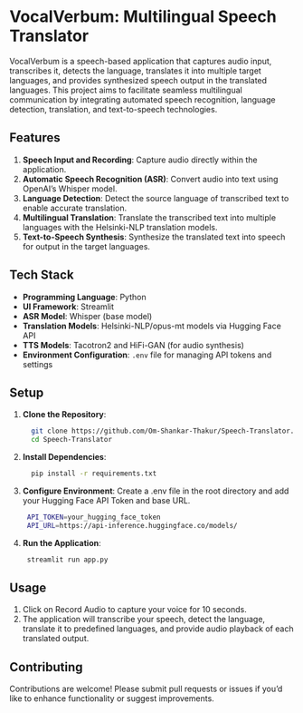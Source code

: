 # VocalVerbum: Multilingual Speech Translator

VocalVerbum is a speech-based application that captures audio input, transcribes it, detects the language, translates it into multiple target languages, and provides synthesized speech output in the translated languages. This project aims to facilitate seamless multilingual communication by integrating automated speech recognition, language detection, translation, and text-to-speech technologies.

## Features

1. **Speech Input and Recording**: Capture audio directly within the application.
2. **Automatic Speech Recognition (ASR)**: Convert audio into text using OpenAI’s Whisper model.
3. **Language Detection**: Detect the source language of transcribed text to enable accurate translation.
4. **Multilingual Translation**: Translate the transcribed text into multiple languages with the Helsinki-NLP translation models.
5. **Text-to-Speech Synthesis**: Synthesize the translated text into speech for output in the target languages.

## Tech Stack

- **Programming Language**: Python
- **UI Framework**: Streamlit
- **ASR Model**: Whisper (base model)
- **Translation Models**: Helsinki-NLP/opus-mt models via Hugging Face API
- **TTS Models**: Tacotron2 and HiFi-GAN (for audio synthesis)
- **Environment Configuration**: `.env` file for managing API tokens and settings

## Setup

1. **Clone the Repository**:
   ```bash
     git clone https://github.com/Om-Shankar-Thakur/Speech-Translator.git
     cd Speech-Translator

2. **Install Dependencies**:
   ```bash
     pip install -r requirements.txt

3. **Configure Environment**:
  Create a .env file in the root directory and add your Hugging Face API Token and base URL.
   ```bash
    API_TOKEN=your_hugging_face_token
    API_URL=https://api-inference.huggingface.co/models/


4. **Run the Application**:
   ```bash
    streamlit run app.py


## Usage
1. Click on Record Audio to capture your voice for 10 seconds.
2. The application will transcribe your speech, detect the language, translate it to predefined languages, and provide audio playback of each translated output.

## Contributing
Contributions are welcome! Please submit pull requests or issues if you’d like to enhance functionality or suggest improvements.

